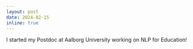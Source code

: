 ```yaml
---
layout: post
date: 2024-02-15
inline: true
---
```


I started my Postdoc at Aalborg University working on NLP for Education!